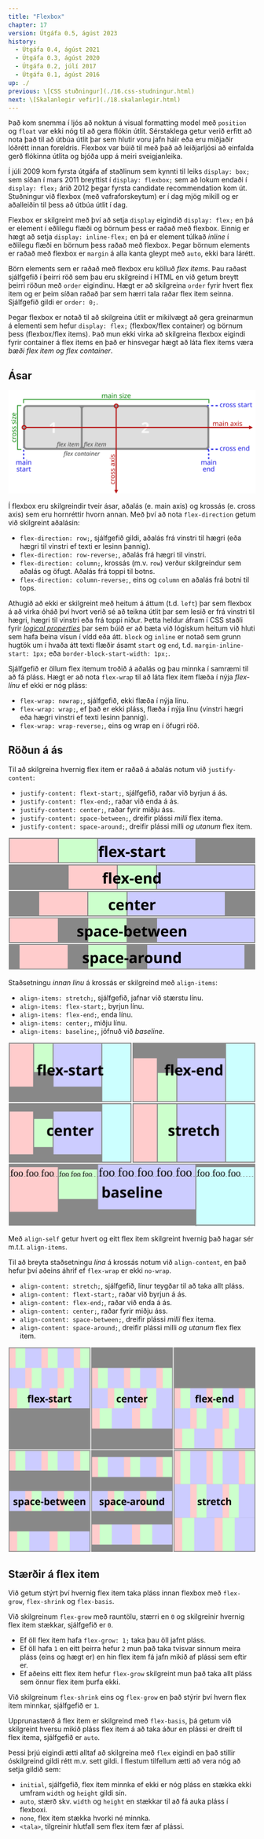```yaml
---
title: "Flexbox"
chapter: 17
version: Útgáfa 0.5, ágúst 2023
history:
  - Útgáfa 0.4, ágúst 2021
  - Útgáfa 0.3, ágúst 2020
  - Útgáfa 0.2, júlí 2017
  - Útgáfa 0.1, ágúst 2016
up: ./
previous: \[CSS stuðningur](./16.css-studningur.html)
next: \[Skalanlegir vefir](./18.skalanlegir.html)
---
```


Það kom snemma í ljós að noktun á visual formatting model með `position` og `float` var ekki nóg til að gera flókin útlit. Sérstaklega getur verið erfitt að nota það til að útbúa útlit þar sem hlutir voru jafn háir eða eru miðjaðir lóðrétt innan foreldris. Flexbox var búið til með það að leiðjarljósi að einfalda gerð flókinna útlita og bjóða upp á meiri sveigjanleika.

Í júli 2009 kom fyrsta útgáfa af staðlinum sem kynnti til leiks `display: box;` sem síðan í mars 2011 breyttist í `display: flexbox;` sem að lokum endaði í `display: flex;` árið 2012 þegar fyrsta candidate recommendation kom út. Stuðningur við flexbox (með vafraforskeytum) er í dag mjög mikill og er aðalleiðin til þess að útbúa útlit í dag.

Flexbox er skilgreint með því að setja `display` eigindið `display: flex;` en þá er element í eðlilegu flæði og börnum þess er raðað með flexbox. Einnig er hægt að setja `display: inline-flex;` en þá er element túlkað _inline_ í eðlilegu flæði en börnum þess raðað með flexbox. Þegar börnum elements er raðað með flexbox er `margin` á alla kanta gleypt með `auto`, ekki bara lárétt.

Börn elements sem er raðað með flexbox eru kölluð _flex items_. Þau raðast sjálfgefið í þeirri röð sem þau eru skilgreind í HTML en við getum breytt þeirri röðun með `order` eigindinu. Hægt er að skilgreina `order` fyrir hvert flex item og er þeim síðan raðað þar sem hærri tala raðar flex item seinna. Sjálfgefið gildi er `order: 0;`.

Þegar flexbox er notað til að skilgreina útlit er mikilvægt að gera greinarmun á elementi sem hefur `display: flex;` (flexbox/flex container) og börnum þess (flexbox/flex items). Það mun ekki virka að skilgreina flexbox eigindi fyrir container á flex items en það er hinsvegar hægt að láta flex items væra _bæði flex item og flex container_.

## Ásar

![](img/flex-direction-terms.svg "Ásar í flexbox. Credit: Mynd frá W3C.")

Í flexbox eru skilgreindir tveir ásar, aðalás (e. main axis) og krossás (e. cross axis) sem eru hornréttir hvorn annan. Með því að nota `flex-direction` getum við skilgreint aðalásin:

* `flex-direction: row;`, sjálfgefið gildi, aðalás frá vinstri til hægri (eða hægri til vinstri ef texti er lesinn þannig).
* `flex-direction: row-reverse;`, aðalás frá hægri til vinstri.
* `flex-direction: column;`, krossás (m.v. `row`) verður skilgreindur sem aðalás og öfugt. Aðalás frá toppi til botns.
* `flex-direction: column-reverse;`, eins og `column` en aðalás frá botni til tops.

Athugið að ekki er skilgreint með heitum á áttum (t.d. `left`) þar sem flexbox á að virka óháð því hvort verið sé að teikna útlit þar sem lesið er frá vinstri til hægri, hægri til vinstri eða frá toppi niður. Þetta heldur áfram í CSS staðli fyrir [_logical properties_](https://www.w3.org/TR/css-logical-1/) þar sem búið er að bæta við lógískum heitum við hluti sem hafa beina vísun í vídd eða átt. `block` og `inline` er notað sem grunn hugtök um í hvaða átt texti flæðir ásamt `start` og `end`, t.d. `margin-inline-start: 1px;` eða `border-block-start-width: 1px;`.

Sjálfgefið er öllum flex itemum troðið á aðalás og þau minnka í samræmi til að fá pláss. Hægt er að nota `flex-wrap` til að láta flex item flæða í nýja _flex-línu_ ef ekki er nóg pláss:

* `flex-wrap: nowrap;`, sjálfgefið, ekki flæða í nýja línu.
* `flex-wrap: wrap;`, ef það er ekki pláss, flæða í nýja línu (vinstri hægri eða hægri vinstri ef texti lesinn þannig).
* `flex-wrap: wrap-reverse;`, eins og wrap en í öfugri röð.

## Röðun á ás

Til að skilgreina hvernig flex item er raðað á aðalás notum við `justify-content`:

* `justify-content: flext-start;`, sjálfgefið, raðar við byrjun á ás.
* `justify-content: flex-end;`, raðar við enda á ás.
* `justify-content: center;`, raðar fyrir miðju áss.
* `justify-content: space-between;`, dreifir plássi _milli_ flex itema.
* `justify-content: space-around;`, dreifir plássi milli _og utanum_ flex item.

![](img/justify-content.svg "Mismunandi röðun með justify-content. Credit: Mynd frá W3C.")

Staðsetningu _innan línu_ á krossás er skilgreind með `align-items`:

* `align-items: stretch;`, sjálfgefið, jafnar við stærstu línu.
* `align-items: flex-start;`, byrjun línu.
* `align-items: flex-end;`, enda línu.
* `align-items: center;`, miðju línu.
* `align-items: baseline;`, jöfnuð við _baseline_.

![](img/align-items.svg "Mismunandi röðun með align-items. Credit: Mynd frá W3C.")

Með `align-self` getur hvert og eitt flex item skilgreint hvernig það hagar sér m.t.t. `align-items`.

Til að breyta staðsetningu _lína_ á krossás notum við `align-content`, en það hefur því aðeins áhrif ef `flex-wrap` er ekki `no-wrap`.

* `align-content: stretch;`, sjálfgefið, línur teygðar til að taka allt pláss.
* `align-content: flext-start;`, raðar við byrjun á ás.
* `align-content: flex-end;`, raðar við enda á ás.
* `align-content: center;`, raðar fyrir miðju áss.
* `align-content: space-between;`, dreifir plássi _milli_ flex itema.
* `align-content: space-around;`, dreifir plássi milli _og utanum_ flex flex item.

![](img/align-content.svg "Mismunandi röðun með align-content. Credit: Mynd frá W3C.")

## Stærðir á flex item

Við getum stýrt því hvernig flex item taka pláss innan flexbox með `flex-grow`, `flex-shrink` og `flex-basis`.

Við skilgreinum `flex-grow` með rauntölu, stærri en `0` og skilgreinir hvernig flex item stækkar, sjálfgefið er `0`.

* Ef öll flex item hafa `flex-grow: 1;` taka þau öll jafnt pláss.
* Ef öll hafa `1` en eitt þeirra hefur `2` mun það taka tvisvar sinnum meira pláss (eins og hægt er) en hin flex item fá jafn mikið af plássi sem eftir er.
* Ef aðeins eitt flex item hefur `flex-grow` skilgreint mun það taka allt pláss sem önnur flex item þurfa ekki.

Við skilgreinum `flex-shrink` eins og `flex-grow` en það stýrir því hvern flex item minnkar, sjálfgefið er `1`.

Upprunastærð á flex item er skilgreind með `flex-basis`, þá getum við skilgreint hversu mikið pláss flex item á að taka áður en plássi er dreift til flex itema, sjálfgefið er `auto`.

Þessi þrjú eigindi ætti alltaf að skilgreina með `flex` eigindi en það stillir óskilgreind gildi rétt m.v. sett gildi. Í flestum tilfellum ætti að vera nóg að setja gildið sem:

* `initial`, sjálfgefið, flex item minnka ef ekki er nóg pláss en stækka ekki umfram `width` og `height` gildi sín.
* `auto`, stærð skv. `width` og `height` en stækkar til að fá auka pláss í flexboxi.
* `none`, flex item stækka hvorki né minnka.
* `<tala>`, tilgreinir hlutfall sem flex item fær af plássi.

